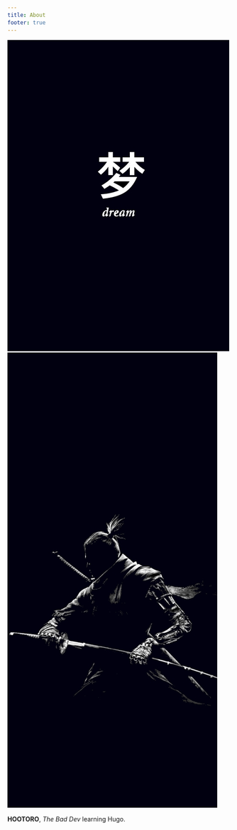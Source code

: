 ```yaml
---
title: About
footer: true
---
```


![d2](darkdream.jpg)
![d1](dark1.jpg)
<!-- {{< imgprocess ninja Resize "100x" />}} -->
**HOOTORO**, _The Bad Dev_ learning Hugo.

